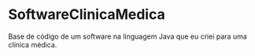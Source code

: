 # SoftwareClinicaMedica
Base de código de um software na linguagem Java que eu criei para uma clínica médica.
